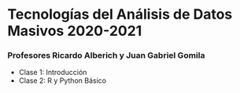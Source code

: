 # Tecnologías del Análisis de Datos Masivos 2020-2021

### Profesores Ricardo Alberich y Juan Gabriel Gomila

* Clase 1: Introducción
* Clase 2: R y Python Básico
